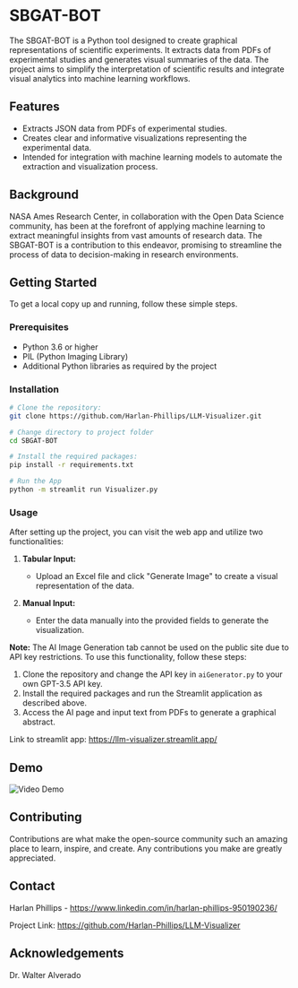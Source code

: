 # SBGAT-BOT

The SBGAT-BOT is a Python tool designed to create graphical representations of scientific experiments. It extracts data from PDFs of experimental studies and generates visual summaries of the data. The project aims to simplify the interpretation of scientific results and integrate visual analytics into machine learning workflows.

## Features

- Extracts JSON data from PDFs of experimental studies.
- Creates clear and informative visualizations representing the experimental data.
- Intended for integration with machine learning models to automate the extraction and visualization process.

## Background

NASA Ames Research Center, in collaboration with the Open Data Science community, has been at the forefront of applying machine learning to extract meaningful insights from vast amounts of research data. The SBGAT-BOT is a contribution to this endeavor, promising to streamline the process of data to decision-making in research environments.

## Getting Started

To get a local copy up and running, follow these simple steps.

### Prerequisites

- Python 3.6 or higher
- PIL (Python Imaging Library)
- Additional Python libraries as required by the project

### Installation
```bash
# Clone the repository:
git clone https://github.com/Harlan-Phillips/LLM-Visualizer.git

# Change directory to project folder
cd SBGAT-BOT

# Install the required packages:
pip install -r requirements.txt

# Run the App
python -m streamlit run Visualizer.py

```

### Usage

After setting up the project, you can visit the web app and utilize two functionalities:

1. **Tabular Input:**
   - Upload an Excel file and click "Generate Image" to create a visual representation of the data.

2. **Manual Input:**
   - Enter the data manually into the provided fields to generate the visualization.

**Note:** The AI Image Generation tab cannot be used on the public site due to API key restrictions. To use this functionality, follow these steps:

1. Clone the repository and change the API key in `aiGenerator.py` to your own GPT-3.5 API key.
2. Install the required packages and run the Streamlit application as described above.
3. Access the AI page and input text from PDFs to generate a graphical abstract.

Link to streamlit app: https://llm-visualizer.streamlit.app/

## Demo

![Video Demo](assets/NBISCProj2.gif)

## Contributing

Contributions are what make the open-source community such an amazing place to learn, inspire, and create. Any contributions you make are greatly appreciated.

## Contact
Harlan Phillips - https://www.linkedin.com/in/harlan-phillips-950190236/

Project Link: https://github.com/Harlan-Phillips/LLM-Visualizer

## Acknowledgements
Dr. Walter Alverado
